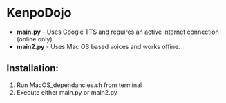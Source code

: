 # KenpoDojo

- **main.py** - Uses Google TTS and requires an active internet connection (online only).
- **main2.py** - Uses Mac OS based voices and works offine.


## Installation:

1. Run MacOS_dependancies.sh from terminal
2. Execute either main.py or main2.py